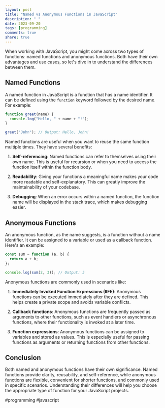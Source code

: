 ```yaml
---
layout: post
title: "Named vs Anonymous Functions in JavaScript"
description: " "
date: 2023-09-20
tags: [programming]
comments: true
share: true
---
```


When working with JavaScript, you might come across two types of functions: named functions and anonymous functions. Both have their own advantages and use cases, so let's dive in to understand the differences between them.

## Named Functions
A named function in JavaScript is a function that has a name identifier. It can be defined using the `function` keyword followed by the desired name. For example:

```javascript
function greet(name) {
  console.log("Hello, " + name + "!");
}

greet("John"); // Output: Hello, John!
```

Named functions are useful when you want to reuse the same function multiple times. They have several benefits:

1. **Self-referencing**: Named functions can refer to themselves using their own name. This is useful for recursion or when you need to access the function itself within the function body.

2. **Readability**: Giving your functions a meaningful name makes your code more readable and self-explanatory. This can greatly improve the maintainability of your codebase.

3. **Debugging**: When an error occurs within a named function, the function name will be displayed in the stack trace, which makes debugging easier.

## Anonymous Functions
An anonymous function, as the name suggests, is a function without a name identifier. It can be assigned to a variable or used as a callback function. Here's an example:

```javascript
const sum = function (a, b) {
  return a + b;
};

console.log(sum(2, 3)); // Output: 5
```

Anonymous functions are commonly used in scenarios like:

1. **Immediately Invoked Function Expressions (IIFE)**: Anonymous functions can be executed immediately after they are defined. This helps create a private scope and avoids variable conflicts.

2. **Callback functions**: Anonymous functions are frequently passed as arguments to other functions, such as event handlers or asynchronous functions, where their functionality is invoked at a later time.

3. **Function expressions**: Anonymous functions can be assigned to variables and stored as values. This is especially useful for passing functions as arguments or returning functions from other functions.

## Conclusion
Both named and anonymous functions have their own significance. Named functions provide clarity, reusability, and self-reference, while anonymous functions are flexible, convenient for shorter functions, and commonly used in specific scenarios. Understanding their differences will help you choose the appropriate type of function for your JavaScript projects.

#programming #javascript